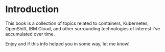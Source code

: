# Introduction

This book is a collection of topics related to containers, Kubernetes, OpenShift, IBM Cloud, and other surrounding technologies of interest I've accumulated over time. 

Enjoy and if this info helped you in some way, let me know!